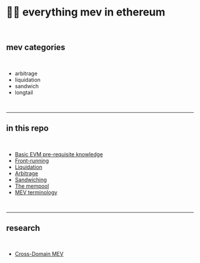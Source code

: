 # 🏴‍☠️ everything mev in ethereum

<br>

## mev categories

<br>

* arbitrage
* liquidation
* sandwich  
* longtail

<br>

---

## in this repo

<br>

* [Basic EVM pre-requisite knowledge](EVM-pre-requisite-knowledge.md)
* [Front-running](frontrunning-notes.md)
* [Liquidation](liquidations-notes.md)
* [Arbitrage](arbitrage-notes.md)
* [Sandwiching](sandwich-tranding-notes.md)
* [The mempool](the-mempool.md)
* [MEV terminology](terminology.md)



<br>

---

## research

<br>

* [Cross-Domain MEV](https://arxiv.org/abs/2112.01472)

